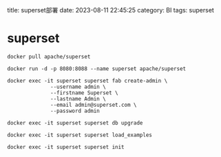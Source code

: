 title: superset部署
date: 2023-08-11 22:45:25
category: BI
tags: superset

# superset

```text
docker pull apache/superset

docker run -d -p 8080:8088 --name superset apache/superset

docker exec -it superset superset fab create-admin \
              --username admin \
              --firstname Superset \
              --lastname Admin \
              --email admin@superset.com \
              --password admin

docker exec -it superset superset db upgrade

docker exec -it superset superset load_examples

docker exec -it superset superset init
```